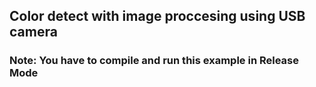 <h2>Color detect with image proccesing using USB camera</h2>

<h3><bold>Note: You have to compile and run this example in Release Mode</bold></h3>